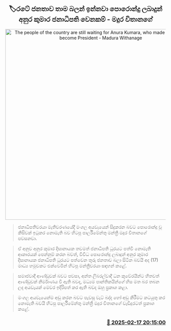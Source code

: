 <p align='center'><b><h2 align='center' title='The people of the country are still waiting for Anura Kumara, who made promises, to become President - Madura Withanage'>🏷රටේ ජනතාව තාම බලන් ඉන්නවා පොරොන්දු ලබාදුන් අනුර කුමා​ර ජනාධිපති වෙනකම් - මදුර විතානගේ</h2></b></p>
<p align='center'><img src='https://helakuru.sgp1.cdn.digitaloceanspaces.com/esana/images/lib/madura-vithanage-media.jpg' width='600' alt='The people of the country are still waiting for Anura Kumara, who made promises, to become President - Madura Withanage'></p>

> ජනාධිපතිවරයා මැතිවරණයේදී මංගල අයවැයෙන් සිදුකරන බවට පොරොන්දු වූ කිසිවක් ඉටුකර නොමැති බව හිටපු පාර්ලිමේන්තු මන්ත්‍රී මදුර විතානගේ පවසනවා.

> ඒ අනුව අනුර කුමාර දිසානායක තවමත් ජනාධිපති ධූරයට පත්වී නොමැති ආකාරයක් පෙන්නුම් කරන බවත්, විවිධ පොරොන්දු ලබාදුන් අනුර කුමාර දිසානායක ජනාධිපති ධූරයට පත්වෙන තුරු ජනතාව බලා සිටින බවයි අද (17) මාධ්‍ය හමුවකට එක්වෙමින් හිටපු මන්ත්‍රීවරයා සඳහන් කළේ.

> සමාජවාදී ආණ්ඩුවක් බවට පවසා, අන්ත ලිබරල්වාදී ධන කුවේරයින්ට හිතවත් ආණ්ඩුවක් නිර්මාණය වී ඇති බවද, මධ්‍යම පාන්තිකයින්ගේ හිස මත බර තබන ලද අයවැයක් මෙවර ඉදිරිපත් කර ඇති බවද ඔහු ප්‍රකාශ කළා.

> මංගල අයවැයෙන්ම අඩු කරන බවට පැවසූ වැට් බද්ද හෝ අඩු කිරීමට කටයුතු කර නොමැති බවයි හිටපු පාර්ලිමේන්තු මන්ත්‍රී මදුර විතානගේ වැඩිදුරටත් ප්‍රකාශ කළේ. 



<h3 align='right'><a href='https://www.helakuru.lk/esana/p/107555/'>📅 2025-02-17 20:15:00</a></h3>
